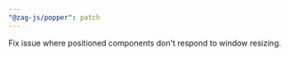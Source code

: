 ```yaml
---
"@zag-js/popper": patch
---
```


Fix issue where positioned components don't respond to window resizing.
